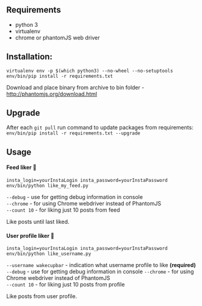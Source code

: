 ## Requirements
* python 3
* virtualenv
* chrome or phantomJS web driver

## Installation:
```
virtualenv env -p $(which python3) --no-wheel --no-setuptools
env/bin/pip install -r requirements.txt
```

Download and place binary from archive to bin folder - http://phantomjs.org/download.html

## Upgrade
After each `git pull` run command to update packages from requirements:   
`env/bin/pip install -r requirements.txt --upgrade`

## Usage
#### Feed liker 📃
```
insta_login=yourInstaLogin insta_password=yourInstaPassword env/bin/python like_my_feed.py
```
`--debug`  - use for getting debug information in console  
`--chrome` - for using Chrome webdriver instead of PhantomJS  
`--count 10` - for liking just 10 posts from feed  

Like posts until last liked.

#### User profile liker 👶
```
insta_login=yourInstaLogin insta_password=yourInstaPassword env/bin/python like_username.py
```
`--username wakecupbar` - indication what username profile to like **(required)**  
`--debug`  - use for getting debug information in console
`--chrome` - for using Chrome webdriver instead of PhantomJS  
`--count 10` - for liking just 10 posts from profile  

Like posts from user profile.